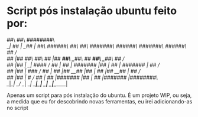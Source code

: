 # Script pós instalação ubuntu feito por:

   ##\                      ##\                                     ########\  
    \__|                     ## |                                    \____##  | 
    ##\  ######\  ##\    ##\ #######\   ######\  #######\   ######\      ##  /  
    ## |##  __##\ \##\  ##  |##  __##\  \____##\ ##  __##\  \____##\    ##  /   
    ## |## |  \__| \##\##  / ## |  ## | ####### |## |  ## | ####### |  ##  /    
    ## |## |        \###  /  ## |  ## |##  __## |## |  ## |##  __## | ##  /     
    ## |## |         \#  /   ## |  ## |\####### |## |  ## |\####### |########\  
    \__|\__|          \_/    \__|  \__| \_______|\__|  \__| \_______|\________| 


Apenas um script para pós instalação do ubuntu. É um projeto WIP, ou seja, a medida que eu for descobrindo novas ferramentas, eu irei adicionando-as no script
